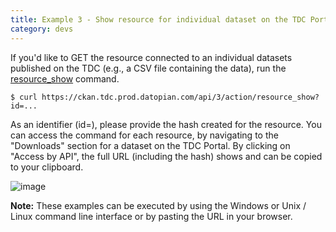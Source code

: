 ```yaml
---
title: Example 3 - Show resource for individual dataset on the TDC Portal 
category: devs
---
```


If you'd like to GET the resource connected to an individual datasets published on the TDC (e.g., a CSV file containing the data), run the [resource_show](https://ckan.tdc.prod.datopian.com/api/action/resource_show?id=f41f7235-7dae-4dc4-8ac8-e998e9254b4c) command. 

~~~
$ curl https://ckan.tdc.prod.datopian.com/api/3/action/resource_show?id=...
~~~

As an identifier (id=), please provide the hash created for the resource. You can access the command for each resource, by navigating to the "Downloads" section for a dataset on the TDC Portal. By clicking on "Access by API", the full URL (including the hash) shows and can be copied to your clipboard. 

![image](https://github.com/user-attachments/assets/6d57eb88-83ef-4912-ab33-0491bca9977e)

__Note:__
These examples can be executed by using the Windows or Unix / Linux command line interface or by pasting the URL in your browser.
